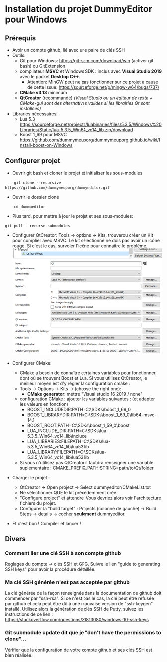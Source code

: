 # Installation du projet DummyEditor pour Windows

## Prérequis

- Avoir un compte github, lié avec une paire de clés SSH
- Outils:
  - Git pour Windows: https://git-scm.com/download/win (activer git bash) ou GitExtension
  - compilateur **MSVC** et Windows SDK : inclus avec **Visual Studio 2019** avec le packet **Desktop C++**.
    - Attention: MinGW peut ne pas fonctionner sur ce projet à cause de cette issue: https://sourceforge.net/p/mingw-w64/bugs/737/
  - **CMake v3.13** minimum
  - **QtCreator** (recommandé) *(Visual Studio ou un éditeur de texte + CMake-gui sont des alternatives valides si les librairies Qt sont installées)*
- Libraries nécessaires:
  - Lua 5.3 https://sourceforge.net/projects/luabinaries/files/5.3.5/Windows%20Libraries/Static/lua-5.3.5_Win64_vc14_lib.zip/download
  - Boost 1_69 pour MSVC https://github.com/dummymeuporg/dummymeuporg.github.io/wiki/Install-boost-on-Windows

## Configurer projet

- Ouvrir git bash et cloner le projet et initialiser les sous-modules
```
    git clone --recursive https://github.com/dummymeuporg/dummyeditor.git
```
- Ouvrir le dossier cloné
```
    cd dummueditor
```
- Plus tard, pour mettre à jour le projet et ses sous-modules:
```
git pull --recurse-submodules
```

- Configurer QtCreator: Tools -> options -> Kits, trouverou créer un Kit pour complier avec MSVC. Le kit sélectionné ne dois pas avoir un icône rouge. Si c'est le cas, survoler l'icône pour connaître le problème.
![Kit configuration example](Photo/Qt-Config_MSVC_kit.png "Kit configuration example")

- Configurer CMake:
    - CMake a besoin de connaître certaines variables pour fonctionner, dont où se trouvent Boost et Lua. Si vous utilisez QtCreator, le meilleur moyen est d'y régler la configuration cmake :
    - Tools -> Options -> Kits -> (choose the right one):
      - **CMake generator**: mettre "Visual studio 16 2019 / none"
    - configuration CMake : ajouter les variables suivantes : (et adapter les valeurs en fonction)
      - BOOST_INCLUDEDIR:PATH=C:\SDKs\boost_1_69_0
      - BOOST_LIBRARYDIR:PATH=C:\SDKs\boost_1_69_0\lib64-msvc-14.1
      - BOOST_ROOT:PATH=C:\SDKs\boost_1_59_0\boost
      - LUA_INCLUDE_DIR:PATH=C:\SDKs\lua-5.3.5_Win64_vc14_lib\include
      - LUA_LIBRARIES:FILEPATH=C:\SDKs\lua-5.3.5_Win64_vc14_lib\lua53.lib
      - LUA_LIBRARY:FILEPATH=C:\SDKs\lua-5.3.5_Win64_vc14_lib\lua53.lib
    - Si vous n'utilisez pas QtCreator il fautdra renseigner une variable suplémentaire :  CMAKE_PREFIX_PATH:STRING=path/to/Qt/folder

- Charger le projet :
   - QtCreator -> Open project -> Select dummyeditor/CMakeList.txt
   - Ne sélectionner QUE le kit précédemment créé
   - "Configure project" et attendre. Vous devriez alors voir l'architecture fichiers du projet.
   - Configurer la "build target" : Projects (colonne de gauche) -> Build Steps -> details -> cocher **seulement** dummyeditor.

- Et c'est bon ! Compiler et lancer !

## Divers
### Comment lier une clé SSH à son compte github
Reglages du compte -> clés SSH et GPG.
Suivre le lien "guide to generating SSH keys" pour avoir la procédure détaillée.

### Ma clé SSH générée n'est pas acceptée par github
La clé générée de la façon renseignée dans la documentation de github doit commencer par "ssh-rsa".
Si ce n'est pas le cas, la clé peut être refusée par github et cela peut être dû à une mauvaise version de "ssh-keygen" installé.
Utilisez alors la génération de clés SSH de Putty, suivez les instructions de ce lien : https://stackoverflow.com/questions/31813080/windows-10-ssh-keys

### Git submodule update dit que je "don't have the permissions to clone"...
Vérifier que la configuration de votre compte github et ses clés SSH est bien réalisée.
